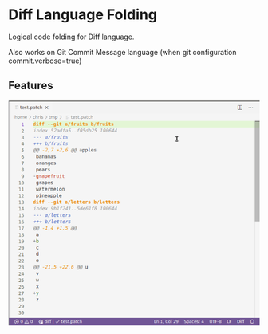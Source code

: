 # Diff Language Folding

Logical code folding for Diff language.  

Also works on Git Commit Message language (when git configuration commit.verbose=true)

## Features

![example](example.png)
